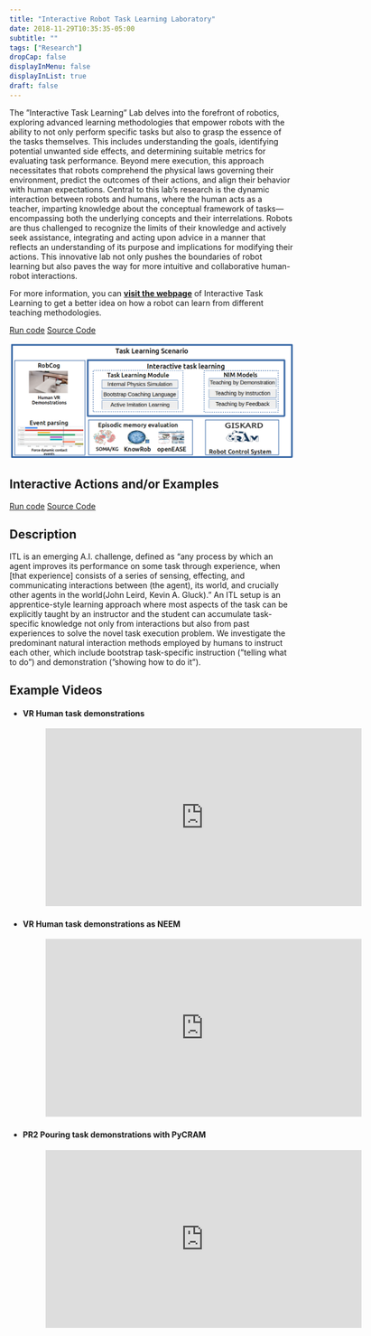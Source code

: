 ```yaml
---
title: "Interactive Robot Task Learning Laboratory"
date: 2018-11-29T10:35:35-05:00
subtitle: ""
tags: ["Research"]
dropCap: false
displayInMenu: false
displayInList: true
draft: false
---
```


The ”Interactive Task Learning” Lab delves into the forefront of robotics, exploring
advanced learning methodologies that empower robots with the ability to not only
perform specific tasks but also to grasp the essence of the tasks themselves. This
includes understanding the goals, identifying potential unwanted side effects, and
determining suitable metrics for evaluating task performance. Beyond mere
execution, this approach necessitates that robots comprehend the physical laws
governing their environment, predict the outcomes of their actions, and align their
behavior with human expectations. Central to this lab’s research is the dynamic
interaction between robots and humans, where the human acts as a teacher,
imparting knowledge about the conceptual framework of tasks—encompassing both
the underlying concepts and their interrelations. Robots are thus challenged to
recognize the limits of their knowledge and actively seek assistance, integrating and
acting upon advice in a manner that reflects an understanding of its purpose and
implications for modifying their actions. This innovative lab not only pushes the
boundaries of robot learning but also paves the way for more intuitive and
collaborative human-robot interactions.


For more information, you can
<a class="btn btn-success" target="_blank" href="https://ease-crc.github.io/itl/"><b>visit the webpage</b></a> of Interactive Task Learning to get a better idea on how a robot can learn from different teaching methodologies.

<div class="hidde-after-preview">
<a class="btn btn-primary" target="_blank" href="https://jupyter.intel4coro.de/user/abhijitvyas-boo-ng_with_giskard-jaorgsw8/lab/tree/RTC%3Anotebooks/bootstrapping_pouring_example.ipynb?token=n6ytk14ZRqWqOlQQRHmmUw">Run code</a>
<a class="btn btn-success" target="_blank" href="https://github.com/AbhijitVyas/pycram/tree/binder">Source Code</a>
</div>

<!--more-->

![](ITL_framework.png)


Interactive Actions and/or Examples
---

<div>
<a class="btn btn-primary" target="_blank" href="https://jupyter.intel4coro.de/user/abhijitvyas-boo-ng_with_giskard-jaorgsw8/lab/tree/RTC%3Anotebooks/bootstrapping_pouring_example.ipynb?token=n6ytk14ZRqWqOlQQRHmmUw">Run code</a>
<a class="btn btn-success" target="_blank" href="https://github.com/AbhijitVyas/pycram/tree/binder">Source Code</a>
</div>


Description
---

ITL is an emerging A.I. challenge, defined as “any process by which an agent improves its performance on
some task through experience, when [that experience] consists of a series of sensing, effecting, and communicating interactions between (the agent), its world, and crucially other agents in the world(John Leird, Kevin A. Gluck).” An ITL setup is an apprentice-style learning approach where most aspects of the task can be explicitly taught by an instructor and the student can accumulate task-specific knowledge not only from interactions but also from past experiences to solve the novel task execution problem. We investigate the predominant natural interaction methods employed by humans to instruct each other, which include bootstrap task-specific instruction (”telling what to do”) and demonstration (”showing how to do it”).


Example Videos
---

- #### VR Human task demonstrations
  <figure class="video_container">
    <iframe width="560" height="315" src="https://www.youtube.com/embed/Mp1-zXbcQ30?si=pYNNbpc6skGSYK_G" title="YouTube video player" frameborder="0" allow="accelerometer; autoplay; clipboard-write; encrypted-media; gyroscope; picture-in-picture; web-share" allowfullscreen></iframe>
  </figure>

- #### VR Human task demonstrations as NEEM
  <figure class="video_container">
    <iframe width="560" height="315" src="https://www.youtube.com/embed/GN5zkOYKxbY?si=UJi-87eeLVEfATo8" title="YouTube video player" frameborder="0" allow="accelerometer; autoplay; clipboard-write; encrypted-media; gyroscope; picture-in-picture; web-share" allowfullscreen></iframe>
  </figure>

- #### PR2 Pouring task demonstrations with PyCRAM
  <figure class="video_container">
    <iframe width="560" height="315" src="https://www.youtube.com/embed/ofqdy3h2i24?si=Dm4L7n4x11zZxzTs" title="YouTube video player" frameborder="0" allow="accelerometer; autoplay; clipboard-write; encrypted-media; gyroscope; picture-in-picture; web-share" allowfullscreen></iframe>
  </figure>

